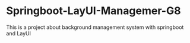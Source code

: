 # Springboot-LayUI-Managemer-G8

This is a project about background management system with springboot and LayUI